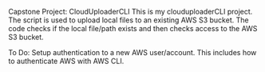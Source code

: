Capstone Project: CloudUploaderCLI
This is my clouduploaderCLI project. The script is used to upload local files to an existing AWS S3 bucket. The code checks if the local file/path exists and then checks access to the AWS S3 bucket.


To Do: Setup authentication to a new AWS user/account. This includes how to authenticate AWS with AWS CLI.